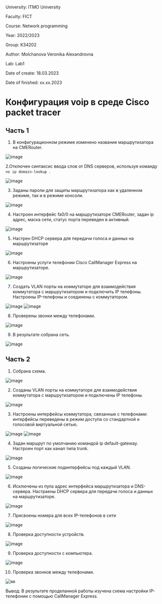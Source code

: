 University: ITMO University

Faculty: FICT

Course: Network programming

Year: 2022/2023

Group: K34202

Author: Molchanova Veronika Alexandrovna

Lab: Lab1

Date of create: 18.03.2023

Date of finished: xx.xx.2023


# Конфигурация voip в среде Сisco packet tracer

## Часть 1
1. В конфигурационном режиме изменено название маршрутизатора на CMERouter.

![image](https://user-images.githubusercontent.com/90505004/226175214-18b15f3e-2016-4da7-a955-bd453844a7a8.png)

2.Отключен синтаксис ввода слов от DNS серверов, используя команду `no ip domain-lookup `.

![image](https://user-images.githubusercontent.com/90505004/226175494-3730215a-adfb-4e7d-9444-d70a02218580.png)

3. Заданы пароли для защиты маршрутизатора как в удаленном режиме, так и в режиме консоли.

![image](https://user-images.githubusercontent.com/90505004/226175698-c88c7772-0f31-41ee-bc10-69411b640fa1.png)

4. Настроен интерфейс fa0/0 на маршрутизаторе CMERouter, задан ip адрес, маска сети, статус порта переведен в активный.

![image](https://user-images.githubusercontent.com/90505004/226175835-603e28e7-db15-4d19-9844-2e2ee0a1bce6.png)

5. Настрен DHCP сервера для передачи голоса и данных на маршрутизаторе

![image](https://user-images.githubusercontent.com/90505004/226176069-d7f71fa4-5ad2-42af-8657-52f8f1e4e262.png)

6. Настроены услуги телефонии Cisco CallManager Express на маршрутизаторе.

![image](https://user-images.githubusercontent.com/90505004/226176942-7807dd96-25b3-4ffe-b35d-36180969277a.png)

7. Создать VLAN порты на коммутаторе для взаимодействия коммутатора с маршрутизатором и подключить IP телефоны. Настроены IP-телефоны и соединены с коммутатором.

![image](https://user-images.githubusercontent.com/90505004/226177947-9b9d8509-6485-4c43-9761-30e56ca805ae.png)
![image](https://user-images.githubusercontent.com/90505004/226178101-d619cbf9-e5b1-4361-b0e9-3fca5aa33eae.png)

8. Проверены звонки между телефонами.

![image](https://user-images.githubusercontent.com/90505004/226178324-726ed0a8-3587-47ca-a83c-ef68956cdac8.png)

9. В результате собрана сеть.

![image](https://user-images.githubusercontent.com/90505004/226179049-c886639f-47cd-4e26-865b-e80ad5c6219d.png)


## Часть 2

1. Собрана схема.

![image](https://user-images.githubusercontent.com/90505004/226179282-4767b7a6-09f7-4282-be5c-ffa577f94c08.png)

2. Созданы VLAN порты на коммутаторе для взаимодействия коммутатора с маршрутизатором и подключены IP телефоны.

![image](https://user-images.githubusercontent.com/90505004/226180598-a861fe06-0487-44c3-844e-928c16b064b0.png)

3. Настроены интерфейсы коммутатора, связанные с телефонами: интерфейсы переведены в режим доступа со стандартной и голосовой виртуальной сетью.

![image](https://user-images.githubusercontent.com/90505004/226181099-ea391785-3347-4a85-92d6-d8c66b6fe5f4.png)
![image](https://user-images.githubusercontent.com/90505004/226181105-5e3bea56-265d-40ad-a393-0ae4ff7b95df.png)

4. Задан маршрут по умолчанию командой ip default-gateway. Настроен порт как канал типа trunk.

![image](https://user-images.githubusercontent.com/90505004/226181375-5933b4d8-bf11-49e6-bd85-6f94662e53df.png)

5. Созданы логические подинтерфейсы под каждый VLAN.

![image](https://user-images.githubusercontent.com/90505004/226182068-05576c57-7fe4-414f-b502-cd582d19173b.png)

6. Исключены из пула адрес интерфейса маршрутизатора и DNS-сервера.  Настраены DHCP сервера для передачи голоса и данных на
маршрутизаторе.

![image](https://user-images.githubusercontent.com/90505004/226182442-5720152e-573f-4e07-8260-c7c37ffb022a.png)

7. Присвоены номера для всех IP-телефонов в сети

![image](https://user-images.githubusercontent.com/90505004/226182764-04db6984-4bbf-481f-88f3-a03962fac48b.png)

8. Проверка доступности устройств.

![image](https://user-images.githubusercontent.com/90505004/226183013-ea53bf8d-37b5-4dbf-9e2b-e54d47d11831.png)

9. Проверка доступности с компьютера.

![image](https://user-images.githubusercontent.com/90505004/226183764-2b4a452c-c3c4-45e7-a212-85698328d04b.png)

10. Проверка звонков между телефонами.

![яя](https://user-images.githubusercontent.com/90505004/226184472-4a33b712-6e1c-4287-8b40-aa76c394f031.jpg)

Вывод: В результате проделанной работы изучена схема настройки IP-телефонии с помощью CallManager Express.

